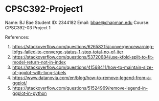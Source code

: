 # CPSC392-Project1
Name: BJ Bae
Student ID: 2344182
Email: bbae@chapman.edu
Course: CPSC392-03
Project 1


References:
1. https://stackoverflow.com/questions/62658215/convergencewarning-lbfgs-failed-to-converge-status-1-stop-total-no-of-iter
2. https://stackoverflow.com/questions/53720684/use-kfold-split-to-fit-model-return-not-in-index
3. https://stackoverflow.com/questions/41568411/how-to-maintain-size-of-ggplot-with-long-labels
4. https://www.datanovia.com/en/blog/how-to-remove-legend-from-a-ggplot/
5. https://stackoverflow.com/questions/51524969/remove-legend-in-ggplot-in-python

